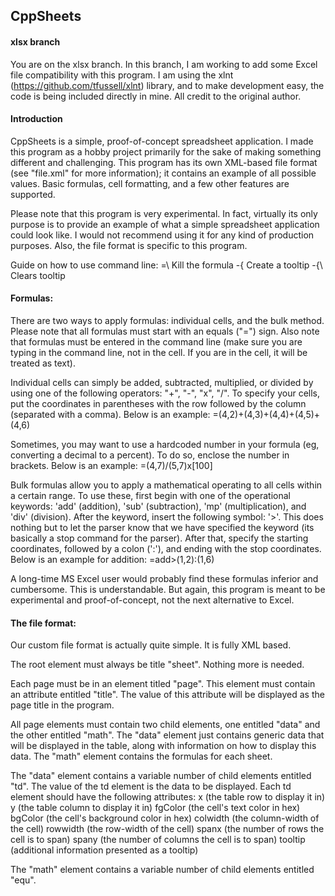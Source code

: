 ## CppSheets

#### xlsx branch
You are on the xlsx branch. In this branch, I am working to add some Excel file compatibility with this program. I am using the xlnt (https://github.com/tfussell/xlnt) library, and to make development easy, the code is being included directly in mine. All credit to the original author.

#### Introduction
CppSheets is a simple, proof-of-concept spreadsheet application. I made this program as a hobby project primarily for the sake of making something different and challenging. This program has its own XML-based file format (see "file.xml" for more information); it contains an example of all possible values. Basic formulas, cell formatting, and a few other features are supported. 

Please note that this program is very experimental. In fact, virtually its only purpose is to provide an example of what a simple spreadsheet application could look like. I would not recommend using it for any kind of production purposes. Also, the file format is specific to this program.

Guide on how to use command line:
=\				Kill the formula
-{				Create a tooltip
-{\				Clears tooltip

#### Formulas:
There are two ways to apply formulas: individual cells, and the bulk method. Please note that all formulas must start with an equals ("=") sign. Also note that formulas must be entered in the command line (make sure you are typing in the command line, not in the cell. If you are in the cell, it will be treated as text). 

Individual cells can simply be added, subtracted, multiplied, or divided by using one of the following operators: "+", "-", "x", "/". To specify your cells, put the coordinates in parentheses with the row followed by the column (separated with a comma). Below is an example:
=(4,2)+(4,3)+(4,4)+(4,5)+(4,6)

Sometimes, you may want to use a hardcoded number in your formula (eg, converting a decimal to a percent). To do so, enclose the number in brackets. Below is an example:
=(4,7)/(5,7)x[100]

Bulk formulas allow you to apply a mathematical operating to all cells within a certain range. To use these, first begin with one of the operational keywords: 'add' (addition), 'sub' (subtraction), 'mp' (multiplication), and 'div' (division). After the keyword, insert the following symbol: '>'. This does nothing but to let the parser know that we have specified the keyword (its basically a stop command for the parser). After that, specify the starting coordinates, followed by a colon (':'), and ending with the stop coordinates. Below is an example for addition:
=add>(1,2):(1,6)

A long-time MS Excel user would probably find these formulas inferior and cumbersome. This is understandable. But again, this program is meant to be experimental and proof-of-concept, not the next alternative to Excel. 

#### The file format:
Our custom file format is actually quite simple. It is fully XML based. 

The root element must always be title "sheet". Nothing more is needed.

Each page must be in an element titled "page". This element must contain an attribute entitled "title". The value of this attribute will be displayed as the page title in the program.

All page elements must contain two child elements, one entitled "data" and the other entitled "math". The "data" element just contains generic data that will be displayed in the table, along with information on how to display this data. The "math" element contains the formulas for each sheet.

The "data" element contains a variable number of child elements entitled "td". The value of the td element is the data to be displayed. Each td element should have the following attributes:
x 			(the table row to display it in)
y 			(the table column to display it in)
fgColor		(the cell's text color in hex)
bgColor		(the cell's background color in hex)
colwidth	(the column-width of the cell)
rowwidth	(the row-width of the cell)
spanx		(the number of rows the cell is to span)
spany		(the number of columns the cell is to span)
tooltip		(additional information presented as a tooltip)

The "math" element contains a variable number of child elements entitled "equ".

